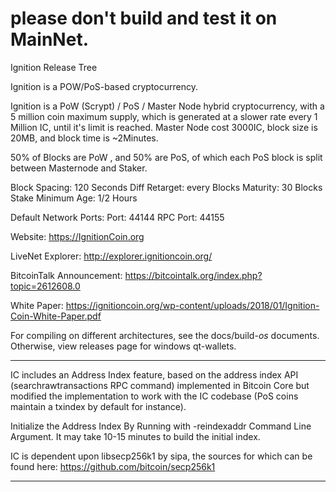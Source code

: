 # please don't build and test it on MainNet.


Ignition Release Tree

Ignition is a POW/PoS-based cryptocurrency.

Ignition is a PoW (Scrypt) / PoS / Master Node hybrid cryptocurrency, with a 5 million coin maximum supply, which is generated at a slower rate every 1 Million IC, until it's limit is reached. Master Node cost 3000IC, block size is 20MB, and block time is ~2Minutes.

50% of Blocks are PoW , and 50% are PoS, of which each PoS block is split between Masternode and Staker.

Block Spacing: 120 Seconds
Diff Retarget: every Blocks
Maturity: 30 Blocks
Stake Minimum Age: 1/2 Hours

Default Network Ports:
Port: 44144
RPC Port: 44155

Website: https://IgnitionCoin.org

LiveNet Explorer: http://explorer.ignitioncoin.org/

BitcoinTalk Announcement: https://bitcointalk.org/index.php?topic=2612608.0

White Paper: https://ignitioncoin.org/wp-content/uploads/2018/01/Ignition-Coin-White-Paper.pdf

For compiling on different architectures, see the docs/build-*os* documents. Otherwise, view releases page for windows qt-wallets.

****
IC includes an Address Index feature, based on the address index API (searchrawtransactions RPC command) implemented in Bitcoin Core but modified the implementation to work with the IC codebase (PoS coins maintain a txindex by default for instance).

Initialize the Address Index By Running with -reindexaddr Command Line Argument.  It may take 10-15 minutes to build the initial index.

IC is dependent upon libsecp256k1 by sipa, the sources for which can be found here:
https://github.com/bitcoin/secp256k1
****
